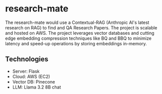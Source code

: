# research-mate
The research-mate would use a Contextual-RAG (Anthropic AI's latest research on RAG) to find and QA Research Papers. The project is scalable and hosted on AWS. The project leverages vector databases and cutting edge embedding compression techniques like BQ and BBQ to minimize latency and speed-up operations by storing embeddings in-memory.

## Technologies
- Server: Flask
- Cloud: AWS (EC2)
- Vector DB: Pinecone
- LLM: Llama 3.2 8B chat
